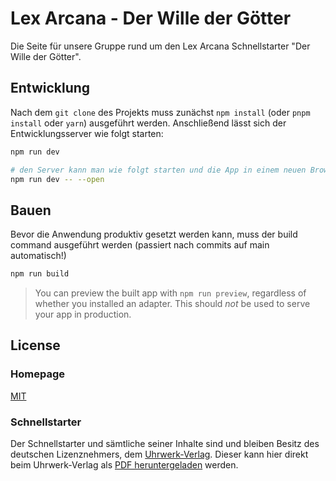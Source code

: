 # Lex Arcana - Der Wille der Götter

Die Seite für unsere Gruppe rund um den Lex Arcana Schnellstarter "Der Wille der Götter".

## Entwicklung

Nach dem `git clone` des Projekts muss zunächst `npm install` (oder `pnpm install` oder `yarn`) ausgeführt werden. Anschließend lässt sich der Entwicklungsserver wie folgt starten:

```bash
npm run dev

# den Server kann man wie folgt starten und die App in einem neuen Browser Tab öffnen lassen
npm run dev -- --open
```

## Bauen

Bevor die Anwendung produktiv gesetzt werden kann, muss der build command ausgeführt werden (passiert nach commits auf main automatisch!)

```bash
npm run build
```

> You can preview the built app with `npm run preview`, regardless of whether you installed an adapter. This should _not_ be used to serve your app in production.

## License

### Homepage

[MIT](https://choosealicense.com/licenses/mit/)

### Schnellstarter

Der Schnellstarter und sämtliche seiner Inhalte sind und bleiben Besitz des deutschen Lizenznehmers, dem [Uhrwerk-Verlag](https://www.uhrwerk-verlag.de).
Dieser kann hier direkt beim Uhrwerk-Verlag als [PDF heruntergeladen](https://www.uhrwerk-verlag.de/support/downloads/) werden.
